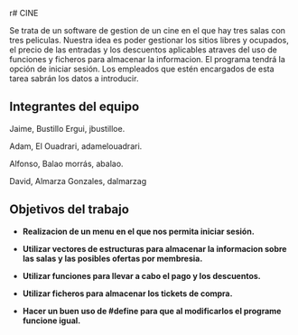 r# CINE

Se trata de un software de gestion de un cine en el que hay tres salas con tres peliculas.
Nuestra idea es poder gestionar los sitios libres y ocupados, el precio de las entradas y los descuentos aplicables atraves del uso de funciones y ficheros para almacenar la informacion. 
El programa tendrá la opción de iniciar sesión. Los empleados que estén encargados de esta tarea sabrán los datos a introducir.

## Integrantes del equipo

Jaime, Bustillo Ergui, jbustilloe.

Adam, El Ouadrari, adamelouadrari.

Alfonso, Balao morrás, abalao.

David, Almarza Gonzales, dalmarzag


## Objetivos del trabajo

* **Realizacion de un menu en el que nos permita iniciar sesión.** 

* **Utilizar vectores de estructuras para almacenar la informacion sobre las salas y las posibles ofertas por membresia.**

* **Utilizar funciones para llevar a cabo el pago y los descuentos.**

* **Utilizar ficheros para almacenar los tickets de compra.**

* **Hacer un buen uso de #define para que al modificarlos el programe funcione igual.**
